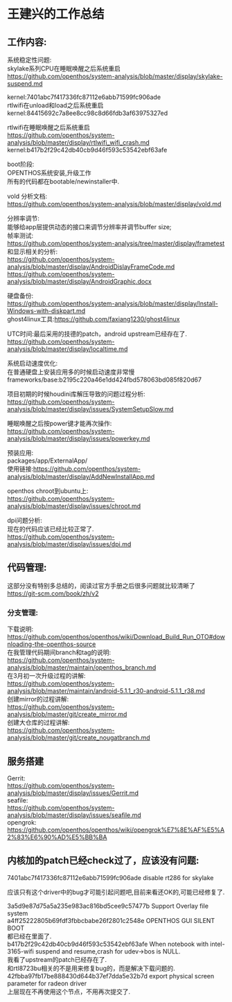 # 王建兴的工作总结
## 工作内容:

系统稳定性问题:  
skylake系列CPU在睡眠唤醒之后系统重启  
https://github.com/openthos/system-analysis/blob/master/display/skylake-suspend.md  

kernel:7401abc7f417336fc87112e6abb71599fc906ade  
rtlwifi在unload和load之后系统重启  
kernel:84415692c7a8ee8cc98c8d66fdb3af63975327ed  

rtlwifi在睡眠唤醒之后系统重启  
https://github.com/openthos/system-analysis/blob/master/display/rtlwifi_wifi_crash.md  
kernel:b417b2f29c42db40cb9d46f593c53542ebf63afe  

boot阶段:  
OPENTHOS系统安装,升级工作  
所有的代码都在bootable/newinstaller中.  

vold 分析文档:  
https://github.com/openthos/system-analysis/blob/master/display/vold.md  

分辨率调节:  
能够给app层提供动态的接口来调节分辨率并调节buffer size;  
帧率测试:  
https://github.com/openthos/system-analysis/tree/master/display/frametest  
和显示相关的分析:  
https://github.com/openthos/system-analysis/blob/master/display/AndroidDislayFrameCode.md  
https://github.com/openthos/system-analysis/blob/master/display/AndroidGraphic.docx  

硬盘备份:  
https://github.com/openthos/system-analysis/blob/master/display/Install-Windows-with-diskpart.md  
ghost4linux工具:https://github.com/faxiang1230/ghost4linux  

UTC时间:最后采用的技德的patch，android upstream已经存在了.  
https://github.com/openthos/system-analysis/blob/master/display/localtime.md  

系统启动速度优化:  
在普通硬盘上安装应用多的时候启动速度非常慢  
frameworks/base:b2195c220a46e1dd424fbd578063bd085f820d67  

项目初期的时候houdini库解压导致的问题过程分析:  
https://github.com/openthos/system-analysis/blob/master/display/issues/SystemSetupSlow.md  

睡眠唤醒之后按power键才能再次操作:  
https://github.com/openthos/system-analysis/blob/master/display/issues/powerkey.md

预装应用:  
packages/app/ExternalApp/  
使用链接:https://github.com/openthos/system-analysis/blob/master/display/AddNewInstallApp.md  

openthos chroot到ubuntu上:  
https://github.com/openthos/system-analysis/blob/master/display/issues/chroot.md  

dpi问题分析:  
现在的代码应该已经比较正常了.  
https://github.com/openthos/system-analysis/blob/master/display/issues/dpi.md  
## 代码管理: 
这部分没有特别多总结的，阅读过官方手册之后很多问题就比较清晰了  
https://git-scm.com/book/zh/v2  
### 分支管理:
下载说明:  
https://github.com/openthos/openthos/wiki/Download_Build_Run_OTO#downloading-the-openthos-source  
在我管理代码期间branch和tag的说明:  
https://github.com/openthos/system-analysis/blob/master/maintain/openthos_branch.md  
在3月初一次升级过程的讲解:  
https://github.com/openthos/system-analysis/blob/master/maintain/android-5.1.1_r30-android-5.1.1_r38.md  
创建mirror的过程讲解:  
https://github.com/openthos/system-analysis/blob/master/git/create_mirror.md  
创建大仓库的过程讲解:  
https://github.com/openthos/system-analysis/blob/master/git/create_nougatbranch.md  

## 服务搭建
Gerrit:  
https://github.com/openthos/system-analysis/blob/master/display/issues/Gerrit.md  
seafile:  
https://github.com/openthos/system-analysis/blob/master/display/issues/seafile.md  
opengrok:  
https://github.com/openthos/openthos/wiki/opengrok%E7%8E%AF%E5%A2%83%E6%90%AD%E5%BB%BA  


## 内核加的patch已经check过了，应该没有问题:   
7401abc7f417336fc87112e6abb71599fc906ade	disable rt286 for skylake  

应该只有这个driver中的bug才可能引起问题吧,目前来看还OK的,可能已经修复了.

3a5d9e87d75a5a235e983ac816bd5cee9c57477b	Support Overlay file system   
a4ff25222805b69fdf3fbbcbabe26f2801c2548e	OPENTHOS GUI SILENT BOOT  
都已经在里面了.  
b417b2f29c42db40cb9d46f593c53542ebf63afe	When notebook with intel-3165-wifi suspend and resume,crash for udev->bos is NULL.  
我看了upstream的patch已经存在了.  
和rtl8723bu相关的不是用来修复bug的，而是解决下载问题的.  
42fbba97fb17be888430d644b37ef7dda5e32b7d	export physical screen parameter for radeon driver  
上层现在不再使用这个节点，不用再次提交了.  

